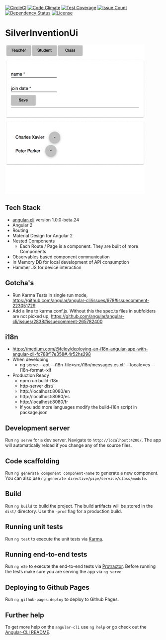 [![CircleCI](https://circleci.com/gh/daveayan/silver-invention-ui.svg?style=svg)](https://circleci.com/gh/daveayan/silver-invention-ui)
[![Code Climate](https://codeclimate.com/github/daveayan/silver-invention-ui/badges/gpa.svg)](https://codeclimate.com/github/daveayan/silver-invention-ui)
[![Test Coverage](https://codeclimate.com/github/daveayan/silver-invention-ui/badges/coverage.svg)](https://codeclimate.com/github/daveayan/silver-invention-ui/coverage)
[![Issue Count](https://codeclimate.com/github/daveayan/silver-invention-ui/badges/issue_count.svg)](https://codeclimate.com/github/daveayan/silver-invention-ui)
[![Dependency Status](https://gemnasium.com/badges/github.com/daveayan/silver-invention-ui.svg)](https://gemnasium.com/github.com/daveayan/silver-invention-ui)
[![License](http://img.shields.io/:license-mit-blue.svg)](http://doge.mit-license.org)

# SilverInventionUi
![App Screen](./docs/demo.gif)

## Tech Stack
- [angular-cli](https://github.com/angular/angular-cli) version 1.0.0-beta.24
- Angular 2
- Routing
- Material Design for Angular 2
- Nested Components
  - Each Route / Page is a component. They are built of more Components
- Observables based component communication
- In Memory DB for local development of API consumption
- Hammer JS for device interaction

## Gotcha's
- Run Karma Tests in single run mode, https://github.com/angular/angular-cli/issues/978#issuecomment-223051729
- Add a line to karma.conf.js. Without this the spec.ts files in subfolders are not picked up, https://github.com/angular/angular-cli/issues/2838#issuecomment-265782400

## i18n
- https://medium.com/@feloy/deploying-an-i18n-angular-app-with-angular-cli-fc788f17e358#.4r52hs298
- When developing
  - ng serve --aot --i18n-file=src/i18n/messages.es.xlf --locale=es --i18n-format=xlf
- Production Ready
  - npm run build-i18n
  - http-server dist/
  - http://localhost:8080/en
  - http://localhost:8080/es
  - http://localhost:8080/fr
  - If you add more languages modify the build-i18n script in package.json

## Development server
Run `ng serve` for a dev server. Navigate to `http://localhost:4200/`. The app will automatically reload if you change any of the source files.

## Code scaffolding

Run `ng generate component component-name` to generate a new component. You can also use `ng generate directive/pipe/service/class/module`.

## Build

Run `ng build` to build the project. The build artifacts will be stored in the `dist/` directory. Use the `-prod` flag for a production build.

## Running unit tests

Run `ng test` to execute the unit tests via [Karma](https://karma-runner.github.io).

## Running end-to-end tests

Run `ng e2e` to execute the end-to-end tests via [Protractor](http://www.protractortest.org/).
Before running the tests make sure you are serving the app via `ng serve`.

## Deploying to Github Pages

Run `ng github-pages:deploy` to deploy to Github Pages.

## Further help

To get more help on the `angular-cli` use `ng help` or go check out the [Angular-CLI README](https://github.com/angular/angular-cli/blob/master/README.md).
